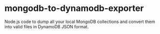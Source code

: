 # mongodb-to-dynamodb-exporter
 Node.js code to dump all your local MongoDB collections and convert them into valid files in DynamoDB JSON format.
